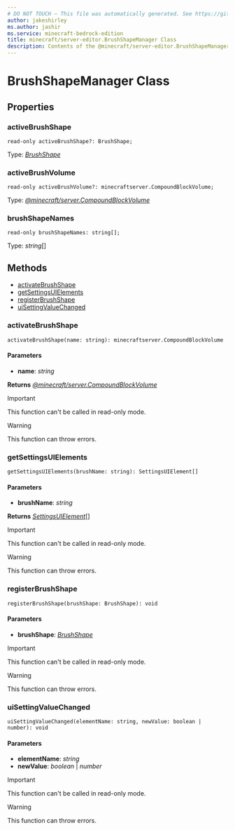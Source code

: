 ```yaml
---
# DO NOT TOUCH — This file was automatically generated. See https://github.com/mojang/minecraftapidocsgenerator to modify descriptions, examples, etc.
author: jakeshirley
ms.author: jashir
ms.service: minecraft-bedrock-edition
title: minecraft/server-editor.BrushShapeManager Class
description: Contents of the @minecraft/server-editor.BrushShapeManager class.
---
```

# BrushShapeManager Class

## Properties

### **activeBrushShape**
`read-only activeBrushShape?: BrushShape;`

Type: [*BrushShape*](BrushShape.md)

### **activeBrushVolume**
`read-only activeBrushVolume?: minecraftserver.CompoundBlockVolume;`

Type: [*@minecraft/server.CompoundBlockVolume*](../../minecraft/server/CompoundBlockVolume.md)

### **brushShapeNames**
`read-only brushShapeNames: string[];`

Type: *string*[]

## Methods
- [activateBrushShape](#activatebrushshape)
- [getSettingsUIElements](#getsettingsuielements)
- [registerBrushShape](#registerbrushshape)
- [uiSettingValueChanged](#uisettingvaluechanged)

### **activateBrushShape**
`
activateBrushShape(name: string): minecraftserver.CompoundBlockVolume
`

#### **Parameters**
- **name**: *string*

**Returns** [*@minecraft/server.CompoundBlockVolume*](../../minecraft/server/CompoundBlockVolume.md)

> [!IMPORTANT]
> This function can't be called in read-only mode.

> [!WARNING]
> This function can throw errors.

### **getSettingsUIElements**
`
getSettingsUIElements(brushName: string): SettingsUIElement[]
`

#### **Parameters**
- **brushName**: *string*

**Returns** [*SettingsUIElement*](SettingsUIElement.md)[]

> [!IMPORTANT]
> This function can't be called in read-only mode.

> [!WARNING]
> This function can throw errors.

### **registerBrushShape**
`
registerBrushShape(brushShape: BrushShape): void
`

#### **Parameters**
- **brushShape**: [*BrushShape*](BrushShape.md)

> [!IMPORTANT]
> This function can't be called in read-only mode.

> [!WARNING]
> This function can throw errors.

### **uiSettingValueChanged**
`
uiSettingValueChanged(elementName: string, newValue: boolean | number): void
`

#### **Parameters**
- **elementName**: *string*
- **newValue**: *boolean* | *number*

> [!IMPORTANT]
> This function can't be called in read-only mode.

> [!WARNING]
> This function can throw errors.
